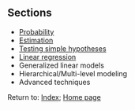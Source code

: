 ## Sections

* [Probability](C01_P000_Probability.md)
* [Estimation](C02_P000_Estimation.md)
* [Testing simple hypotheses](C03_P000_Testing_hypothesess.md )
* [Linear regression](C04_P000_Linear_regression.md)
* Generalized linear models
* Hierarchical/Multi-level modeling
* Advanced techniques

Return to:
[Index](C0_P000_Alphabetical.md); 
[Home page](https://rettopnivek.github.io/Tutorials_for_statistics/)

